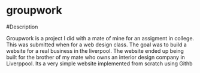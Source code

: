 # groupwork

#Description

Groupwork is a project I did with a mate of mine for an assigment in college. This was submitted when for a web design class. 
The goal was to build a website for a real business in the liverpool. The website ended up being built for the brother of my
mate who owns an interior design company in Liverppool. Its a very simple website implemented from scratch using Githb
